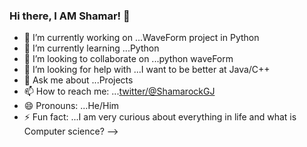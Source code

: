 ### Hi there, I AM Shamar! 👋

- 🔭 I’m currently working on ...WaveForm project in Python
- 🌱 I’m currently learning ...Python
- 👯 I’m looking to collaborate on ...python waveForm 
- 🤔 I’m looking for help with ...I want to be better at Java/C++ 
- 💬 Ask me about ...Projects 
- 📫 How to reach me: ...[twitter/@ShamarockGJ](https://twitter.com/ShamrockGJ)
- 😄 Pronouns: ...He/Him
- ⚡ Fun fact: ...I am very curious about everything in life and what is Computer science? 
-->
